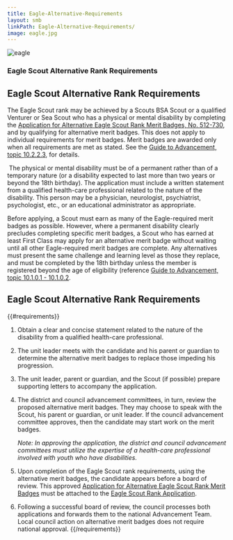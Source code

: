 ```yaml
---
title: Eagle-Alternative-Requirements
layout: smb
linkPath: Eagle-Alternative-Requirements/
image: eagle.jpg
---
```


<div class="D(f) Fxd(c)--s">

<div class="Ta(c) Pt(1em)--s">

![eagle]({{image}})</div>

</div>

### Eagle Scout Alternative Rank Requirements

<p></p>

## Eagle Scout Alternative Rank Requirements
The Eagle Scout rank may be achieved by a Scouts BSA Scout or a qualified Venturer or Sea Scout who has a physical or mental disability by completing the [Application for Alternative Eagle Scout Rank Merit Badges, No. 512-730](https://filestore.scouting.org/filestore/pdf/512-730.pdf), and by qualifying for alternative merit badges. This does not apply to individual requirements for merit badges. Merit badges are awarded only when all requirements are met as stated. See the [Guide to Advancement, topic 10.2.2.3](https://www.scouting.org/resources/guide-to-advancement/special-needs/#10223), for details.

 The physical or mental disability must be of a permanent rather than of a temporary nature (or a disability expected to last more than two years or beyond the 18th birthday). The application must include a written statement from a qualified health-care professional related to the nature of the disability. This person may be a physician, neurologist, psychiatrist, psychologist, etc., or an educational administrator as appropriate.

Before applying, a Scout must earn as many of the Eagle-required merit badges as possible. However, where a permanent disability clearly precludes completing specific merit badges, a Scout who has earned at least First Class may apply for an alternative merit badge without waiting until all other Eagle-required merit badges are complete. Any alternatives must present the same challenge and learning level as those they replace, and must be completed by the 18th birthday unless the member is registered beyond the age of eligibility (reference [Guide to Advancement, topic 10.1.0.1 - 10.1.0.2](https://www.scouting.org/resources/guide-to-advancement/special-needs/).
## Eagle Scout Alternative Rank Requirements

{{#requirements}}
1. Obtain a clear and concise statement related to the nature of the disability from a qualified health-care professional.

2. The unit leader meets with the candidate and his parent or guardian to determine the alternative merit badges to replace those impeding his progression.

3. The unit leader, parent or guardian, and the Scout (if possible) prepare supporting letters to accompany the application.

4. The district and council advancement committees, in turn, review the proposed alternative merit badges. They may choose to speak with the Scout, his parent or guardian, or unit leader. If the council advancement committee approves, then the candidate may start work on the merit badges.

    *Note: In approving the application, the district and council advancement committees must utilize the expertise of a health-care professional involved with youth who have disabilities.*

5. Upon completion of the Eagle Scout rank requirements, using the alternative merit badges, the candidate appears before a board of review. This approved [Application for Alternative Eagle Scout Rank Merit Badges](https://filestore.scouting.org/filestore/pdf/512-730.pdf) must be attached to the [Eagle Scout Rank Application](https://filestore.scouting.org/filestore/pdf/512-728_wb_fillable.pdf).

6. Following a successful board of review, the council processes both applications and forwards them to the national Advancement Team. Local council action on alternative merit badges does not require national approval.
{{/requirements}}
